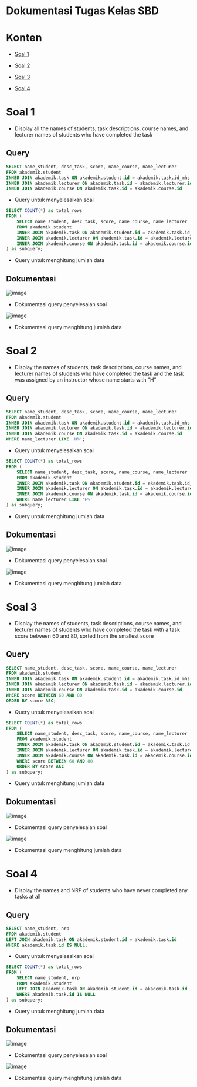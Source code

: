 # Dokumentasi Tugas Kelas SBD

# Konten

- [Soal 1](#soal-1)

- [Soal 2](#soal-2)

- [Soal 3](#soal-3)

- [Soal 4](#soal-4)

# Soal 1 
- Display all the names of students, task descriptions, course names, and lecturer names of students who have completed the task

## Query

```sql
SELECT name_student, desc_task, score, name_course, name_lecturer
FROM akademik.student 
INNER JOIN akademik.task ON akademik.student.id = akademik.task.id_mhs
INNER JOIN akademik.lecturer ON akademik.task.id = akademik.lecturer.id
INNER JOIN akademik.course ON akademik.task.id = akademik.course.id
```

- Query untuk menyelesaikan soal

```sql
SELECT COUNT(*) as total_rows
FROM (
    SELECT name_student, desc_task, score, name_course, name_lecturer
    FROM akademik.student 
    INNER JOIN akademik.task ON akademik.student.id = akademik.task.id_mhs
    INNER JOIN akademik.lecturer ON akademik.task.id = akademik.lecturer.id
    INNER JOIN akademik.course ON akademik.task.id = akademik.course.id
) as subquery;

```

- Query untuk menghitung jumlah data

## Dokumentasi

![image](https://github.com/J0see1/KPP-BMS/assets/134209563/cf48ba82-ac22-49b2-8c7e-685dee3dadcf)

- Dokumentasi query penyelesaian soal 

![image](https://github.com/J0see1/KPP-BMS/assets/134209563/f026ac15-21af-44ee-af28-a66a1c10609b)

- Dokumentasi query menghitung jumlah data

# Soal 2

- Display the names of students, task descriptions, course names, and lecturer names of students who have completed the task and the task was assigned by an instructor whose name starts with "H"

## Query 

```sql
SELECT name_student, desc_task, score, name_course, name_lecturer
FROM akademik.student
INNER JOIN akademik.task ON akademik.student.id = akademik.task.id_mhs
INNER JOIN akademik.lecturer ON akademik.task.id = akademik.lecturer.id
INNER JOIN akademik.course ON akademik.task.id = akademik.course.id
WHERE name_lecturer LIKE 'H%';
```

- Query untuk menyelesaikan soal

```sql
SELECT COUNT(*) as total_rows
FROM (
    SELECT name_student, desc_task, score, name_course, name_lecturer
    FROM akademik.student
    INNER JOIN akademik.task ON akademik.student.id = akademik.task.id_mhs
    INNER JOIN akademik.lecturer ON akademik.task.id = akademik.lecturer.id
    INNER JOIN akademik.course ON akademik.task.id = akademik.course.id
    WHERE name_lecturer LIKE 'H%'
) as subquery;
```

- Query untuk menghitung jumlah data

## Dokumentasi

![image](https://github.com/J0see1/KPP-BMS/assets/134209563/45879cc9-c6d9-41d4-982b-d08db61310cb)

- Dokumentasi query penyelesaian soal 

![image](https://github.com/J0see1/KPP-BMS/assets/134209563/d6735bea-dc8a-4812-ac06-982582a6bb29)

- Dokumentasi query menghitung jumlah data


# Soal 3

- Display the names of students, task descriptions, course names, and lecturer names of students who have completed the task with a task score between 60 and 80, sorted from the smallest score

## Query 

```sql
SELECT name_student, desc_task, score, name_course, name_lecturer
FROM akademik.student
INNER JOIN akademik.task ON akademik.student.id = akademik.task.id_mhs
INNER JOIN akademik.lecturer ON akademik.task.id = akademik.lecturer.id
INNER JOIN akademik.course ON akademik.task.id = akademik.course.id
WHERE score BETWEEN 60 AND 80
ORDER BY score ASC;
```

- Query untuk menyelesaikan soal

```sql
SELECT COUNT(*) as total_rows
FROM (
    SELECT name_student, desc_task, score, name_course, name_lecturer
    FROM akademik.student
    INNER JOIN akademik.task ON akademik.student.id = akademik.task.id_mhs
    INNER JOIN akademik.lecturer ON akademik.task.id = akademik.lecturer.id
    INNER JOIN akademik.course ON akademik.task.id = akademik.course.id
    WHERE score BETWEEN 60 AND 80
    ORDER BY score ASC
) as subquery;
```

- Query untuk menghitung jumlah data

## Dokumentasi

![image](https://github.com/J0see1/KPP-BMS/assets/134209563/8ce5bfbb-fc5f-4c7b-8a75-ee930a94c4b4)

- Dokumentasi query penyelesaian soal 

![image](https://github.com/J0see1/KPP-BMS/assets/134209563/a6e79587-bc50-44d2-98ef-1fe1d4008f26)

- Dokumentasi query menghitung jumlah data


# Soal 4

- Display the names and NRP of students who have never completed any tasks at all

## Query 

```sql
SELECT name_student, nrp
FROM akademik.student
LEFT JOIN akademik.task ON akademik.student.id = akademik.task.id
WHERE akademik.task.id IS NULL;
```

- Query untuk menyelesaikan soal

```sql
SELECT COUNT(*) as total_rows
FROM (
    SELECT name_student, nrp
    FROM akademik.student
    LEFT JOIN akademik.task ON akademik.student.id = akademik.task.id
    WHERE akademik.task.id IS NULL
) as subquery;
```

- Query untuk menghitung jumlah data

## Dokumentasi

![image](https://github.com/J0see1/KPP-BMS/assets/134209563/17f9fad7-4aec-4fea-a37c-a3c15b7e43fb)

- Dokumentasi query penyelesaian soal 

![image](https://github.com/J0see1/KPP-BMS/assets/134209563/6c44f4cc-cd83-4064-a60e-12c204485caa)

- Dokumentasi query menghitung jumlah data

